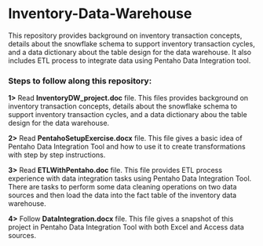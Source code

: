 # Inventory-Data-Warehouse
This repository provides background on inventory transaction concepts, details about the snowflake schema to support inventory transaction cycles, and a data dictionary about the table design for the data warehouse. It also includes ETL process to integrate data using Pentaho Data Integration tool.

<h3>Steps to follow along this repository:</h3>

<b>1></b> Read <b>InventoryDW_project.doc</b> file. This files provides background on inventory transaction concepts, details about the snowflake schema to support inventory transaction cycles, and a data dictionary abou the table design for the data warehouse.

<b>2></b> Read <b>PentahoSetupExercise.docx</b> file. This file gives a basic idea of Pentaho Data Integration Tool and how to use it to create transformations with step by step instructions.
  
<b>3></b> Read <b>ETLWithPentaho.doc</b> file. This file provides ETL process experience with data integration tasks using Pentaho Data Integration Tool. There are tasks to perform some data cleaning operations on two data sources and then load the data into the fact table of the inventory data warehouse.

<b>4></b> Follow <b>DataIntegration.docx</b> file. This file gives a snapshot of this project in Pentaho Data Integration Tool with both Excel and Access data sources. 
